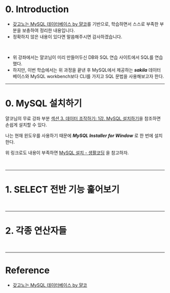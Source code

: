 # 0. Introduction

- [갖고노는 MySQL 데이터베이스 by 얄코](https://www.inflearn.com/course/%EC%96%84%EC%BD%94-%EB%A7%88%EC%9D%B4%EC%97%90%EC%8A%A4%ED%81%90%EC%97%98/dashboard)를 기반으로, 학습하면서 스스로 부족한 부분을 보충하여 정리한 내용입니다.
- 정확하지 않은 내용이 있다면 말씀해주시면 감사하겠습니다.

<br>

- 위 강좌에서는 얄코님이 미리 만들어두신 DB와 SQL 연습 사이트에서 SQL를 연습했다.
- 하지만, 이번 학습에서는 위 과정을 끝낸 후 MySQL에서 제공하는 **_sakila_** 데이터베이스와 MySQL workbench보다 CLI를 가지고 SQL 문법을 사용해보고자 한다.

---

# 0. MySQL 설치하기

얄코님의 무료 강좌 부분 [섹션 3. 데이터 조작하기: 1강. MySQL 설치하기](https://www.yalco.kr/@sql/3-1/)을 참조하면 손쉽게 설치할 수 있다.

나는 현재 윈도우를 사용하기 때문에 **_MySQL Installer for Window_** 로 한 번에 설치한다.

위 링크로도 내용이 부족하면 [MySQL 설치 - 생활코딩](https://opentutorials.org/course/3161/19532) 을 참고하자.




<br>

---

# 1. SELECT 전반 기능 훑어보기

<br>

---

# 2. 각종 연산자들

<br>

---

# Reference

- [갖고노는 MySQL 데이터베이스 by 얄코](https://www.inflearn.com/course/%EC%96%84%EC%BD%94-%EB%A7%88%EC%9D%B4%EC%97%90%EC%8A%A4%ED%81%90%EC%97%98/dashboard)
